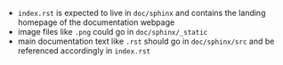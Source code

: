 - `index.rst` is expected to live in `doc/sphinx` and contains the landing homepage of the documentation webpage
- image files like `.png` could go in `doc/sphinx/_static`
- main documentation text like `.rst` should go in `doc/sphinx/src` and be referenced accordingly in `index.rst`
